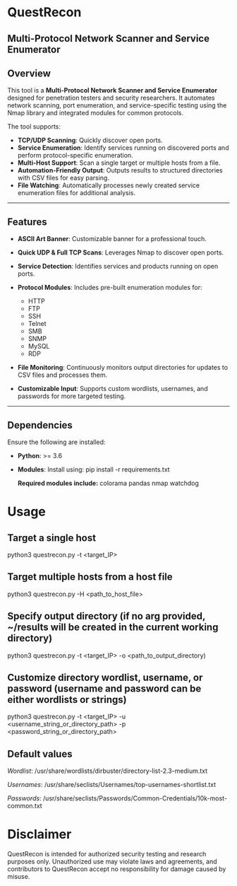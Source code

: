 # QuestRecon
## Multi-Protocol Network Scanner and Service Enumerator


## Overview
This tool is a **Multi-Protocol Network Scanner and Service Enumerator** designed for penetration testers and security researchers. It automates network scanning, port enumeration, and service-specific testing using the Nmap library and integrated modules for common protocols.

The tool supports:
- **TCP/UDP Scanning**: Quickly discover open ports.
- **Service Enumeration**: Identify services running on discovered ports and perform protocol-specific enumeration.
- **Multi-Host Support**: Scan a single target or multiple hosts from a file.
- **Automation-Friendly Output**: Outputs results to structured directories with CSV files for easy parsing.
- **File Watching**: Automatically processes newly created service enumeration files for additional analysis.

---

## Features
- **ASCII Art Banner**: Customizable banner for a professional touch.
- **Quick UDP & Full TCP Scans**: Leverages Nmap to discover open ports.
- **Service Detection**: Identifies services and products running on open ports.
- **Protocol Modules**: Includes pre-built enumeration modules for:
  - HTTP
  - FTP
  - SSH
  - Telnet
  - SMB
  - SNMP
  - MySQL
  - RDP
    
- **File Monitoring**: Continuously monitors output directories for updates to CSV files and processes them.
- **Customizable Input**: Supports custom wordlists, usernames, and passwords for more targeted testing.

---

## Dependencies
Ensure the following are installed:
- **Python**: >= 3.6
- **Modules**: Install using:
  pip install -r requirements.txt
  
  **Required modules include:**
      colorama
      pandas
      nmap
      watchdog

# Usage
## Target a single host
python3 questrecon.py -t <target_IP>

## Target multiple hosts from a host file
python3 questrecon.py -H <path_to_host_file>

## Specify output directory (if no arg provided, ~/results will be created in the current working directory)
python3 questrecon.py -t <target_IP> -o <path_to_output_directory)

## Customize directory wordlist, username, or password (username and password can be either wordlists or strings)
python3 questrecon.py -t <target_IP> -u <username_string_or_directory_path> -p <password_string_or_directory_path> 

## Default values
_Wordlist_: /usr/share/wordlists/dirbuster/directory-list-2.3-medium.txt

_Usernames_: /usr/share/seclists/Usernames/top-usernames-shortlist.txt

_Passwords_: /usr/share/seclists/Passwords/Common-Credentials/10k-most-common.txt

# Disclaimer
QuestRecon is intended for authorized security testing and research purposes only. Unauthorized use may violate laws and agreements, and contributors to QuestRecon accept no responsibility for damage caused by misuse.


